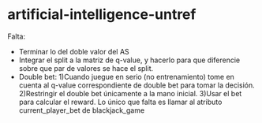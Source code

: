 # artificial-intelligence-untref

Falta:
- Terminar lo del doble valor del AS
- Integrar el split a la matriz de q-value, y hacerlo para que diferencie sobre que par de valores se hace el split.
- Double bet: 
  1)Cuando juegue en serio (no entrenamiento) tome en cuenta al q-value correspondiente de double bet para tomar la decisión.
  2)Restringir el double bet únicamente a la mano inicial.
  3)Usar el bet para calcular el reward. Lo único que falta es llamar al atributo current_player_bet de blackjack_game
